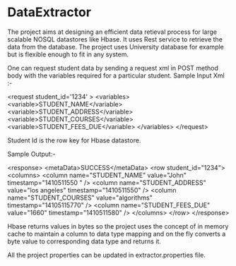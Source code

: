 DataExtractor
=============

The project aims at designing an efficient data retieval process for large scalable  NOSQL datastores like Hbase.
It uses Rest service to retrieve the data from the database. The project  uses University database 
for example but is flexible enough to fit  in any system.

One can request student data by sending a request xml in POST method body with the variables required for a particular
student. Sample Input Xml :-

&lt;request student_id=&apos;1234&apos; &gt;
  &lt;variables&gt;
    &lt;variable&gt;STUDENT_NAME&lt;/variable&gt;
    &lt;variable&gt;STUDENT_ADDRESS&lt;/variable&gt;
    &lt;variable&gt;STUDENT_COURSES&lt;/variable&gt;
    &lt;variable&gt;STUDENT_FEES_DUE&lt;/variable&gt;
  &lt;/variables&gt;
&lt;/request&gt;

Student Id is the row key for Hbase datastore. 

Sample Output:-

&lt;response&gt;
&lt;metaData&gt;SUCCESS&lt;/metaData&gt;
  &lt;row student_id=&quot;1234&quot;&gt;
   &lt;columns&gt;
    &lt;column name=&quot;STUDENT_NAME&quot; value=&quot;John&quot; timestamp=&quot;1410511550 &quot; /&gt;
    &lt;column name=&quot;STUDENT_ADDRESS&quot; value=&quot;los angeles&quot; timestamp=&quot;1410511550&quot; /&gt;
    &lt;column name=&quot;STUDENT_COURSES&quot; value=&quot;algorithms&quot; timestamp=&quot;14105115770&quot; /&gt;
    &lt;column name=&quot;STUDENT_FEES_DUE&quot; value=&quot;1660&quot; timestamp=&quot;1410511580&quot; /&gt;
   &lt;/columns&gt;
  &lt;/row&gt;
&lt;/response&gt;

Hbase returns values in bytes so the  project uses the concept of in memory cache to maintain a column to data type
mapping and on the fly converts a byte value to corresponding data type and returns it.

All the project properties can be updated in extractor.properties file. 
